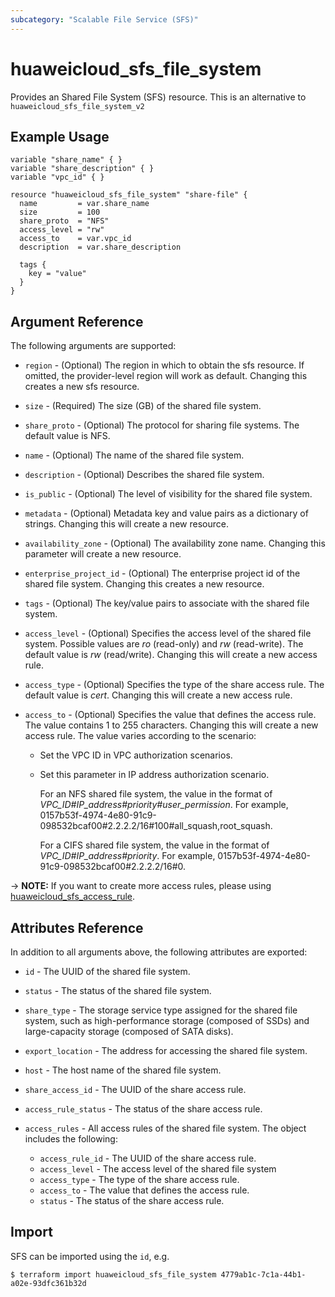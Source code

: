 ```yaml
---
subcategory: "Scalable File Service (SFS)"
---
```


# huaweicloud\_sfs\_file\_system

Provides an Shared File System (SFS) resource.
This is an alternative to `huaweicloud_sfs_file_system_v2`

## Example Usage

```hcl
variable "share_name" { }
variable "share_description" { }
variable "vpc_id" { }

resource "huaweicloud_sfs_file_system" "share-file" {
  name         = var.share_name
  size         = 100
  share_proto  = "NFS"
  access_level = "rw"
  access_to    = var.vpc_id
  description  = var.share_description

  tags {
    key = "value"
  }
}
```

## Argument Reference
The following arguments are supported:

* `region` - (Optional) The region in which to obtain the sfs resource. If omitted, the provider-level region will work as default. Changing this creates a new sfs resource.

* `size` - (Required) The size (GB) of the shared file system.

* `share_proto` - (Optional) The protocol for sharing file systems. The default value is NFS.

* `name` - (Optional) The name of the shared file system.

* `description` - (Optional) Describes the shared file system.

* `is_public` - (Optional) The level of visibility for the shared file system.

* `metadata` - (Optional) Metadata key and value pairs as a dictionary of strings. Changing this will create a new resource.

* `availability_zone` - (Optional) The availability zone name. Changing this parameter will create a new resource.

* `enterprise_project_id` - (Optional) The enterprise project id of the shared file system. Changing this creates a new resource.

* `tags` - (Optional) The key/value pairs to associate with the shared file system.

* `access_level` - (Optional) Specifies the access level of the shared file system. Possible values are *ro* (read-only)
    and *rw* (read-write). The default value is *rw* (read/write). Changing this will create a new access rule.

* `access_type` - (Optional) Specifies the type of the share access rule. The default value is *cert*.
    Changing this will create a new access rule.

* `access_to` - (Optional) Specifies the value that defines the access rule. The value contains 1 to 255 characters.
    Changing this will create a new access rule. The value varies according to the scenario:
    - Set the VPC ID in VPC authorization scenarios.
    - Set this parameter in IP address authorization scenario.

        For an NFS shared file system, the value in the format of *VPC_ID#IP_address#priority#user_permission*.
        For example, 0157b53f-4974-4e80-91c9-098532bcaf00#2.2.2.2/16#100#all_squash,root_squash.

        For a CIFS shared file system, the value in the format of *VPC_ID#IP_address#priority*.
        For example, 0157b53f-4974-4e80-91c9-098532bcaf00#2.2.2.2/16#0.

-> **NOTE:** If you want to create more access rules, please using [huaweicloud_sfs_access_rule](https://www.terraform.io/docs/providers/huaweicloud/r/sfs_access_rule.html).


## Attributes Reference
In addition to all arguments above, the following attributes are exported:

* `id` - The UUID of the shared file system.

* `status` - The status of the shared file system.

* `share_type` - The storage service type assigned for the shared file system, such as high-performance
    storage (composed of SSDs) and large-capacity storage (composed of SATA disks).

* `export_location` - The address for accessing the shared file system.

* `host` - The host name of the shared file system.

* `share_access_id` - The UUID of the share access rule.

* `access_rule_status` - The status of the share access rule.

* `access_rules` - All access rules of the shared file system. The object includes the following:
    - `access_rule_id` - The UUID of the share access rule.
    - `access_level` - The access level of the shared file system
    - `access_type` - The type of the share access rule.
    - `access_to` - The value that defines the access rule.
    - `status` - The status of the share access rule.

## Import

SFS can be imported using the `id`, e.g.

```
$ terraform import huaweicloud_sfs_file_system 4779ab1c-7c1a-44b1-a02e-93dfc361b32d
```
